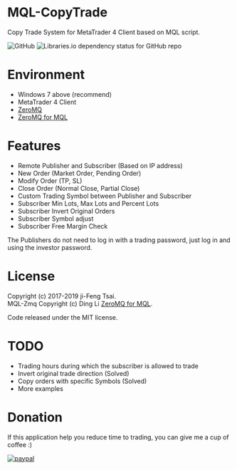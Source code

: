 # MQL-CopyTrade

Copy Trade System for MetaTrader 4 Client based on MQL script.

![GitHub](https://img.shields.io/github/license/jiowcl/MQL-CopyTrade.svg)
![Libraries.io dependency status for GitHub repo](https://img.shields.io/librariesio/github/dingmaotu/mql-zmq.svg)

# Environment

- Windows 7 above (recommend)
- MetaTrader 4 Client
- [ZeroMQ](https://github.com/zeromq)
- [ZeroMQ for MQL](https://github.com/dingmaotu/mql-zmq)

# Features

- Remote Publisher and Subscriber (Based on IP address)
- New Order (Market Order, Pending Order)
- Modify Order (TP, SL)
- Close Order (Normal Close, Partial Close)
- Custom Trading Symbol between Publisher and Subscriber
- Subscriber Min Lots, Max Lots and Percent Lots
- Subscriber Invert Original Orders
- Subscriber Symbol adjust
- Subscriber Free Margin Check

The Publishers do not need to log in with a trading password, just log in and using the investor password.

# License

Copyright (c) 2017-2019 ji-Feng Tsai.<br/>
MQL-Zmq Copyright (c) Ding Li [ZeroMQ for MQL](https://github.com/dingmaotu).

Code released under the MIT license.

# TODO

- Trading hours during which the subscriber is allowed to trade
- Invert original trade direction (Solved)
- Copy orders with specific Symbols (Solved)
- More examples

# Donation

If this application help you reduce time to trading, you can give me a cup of coffee :)

[![paypal](https://www.paypalobjects.com/en_US/TW/i/btn/btn_donateCC_LG.gif)](https://www.paypal.com/cgi-bin/webscr?cmd=_s-xclick&hosted_button_id=3RNMD6Q3B495N&source=url)
